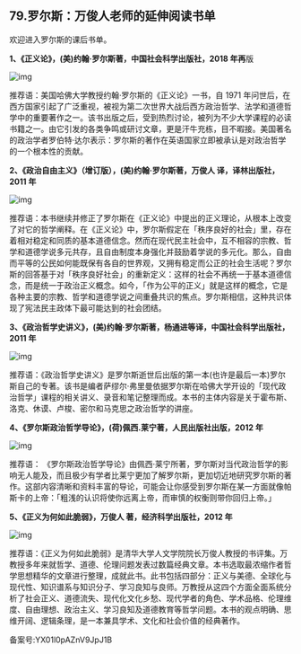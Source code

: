 ## 79.罗尔斯：万俊人老师的延伸阅读书单
欢迎进入罗尔斯的课后书单。


**1、《正义论》，(美)约翰·罗尔斯著，中国社会科学出版社，2018 年再**版


![img](https://pic4.zhimg.com/v2-94aa084906fd46813358e98e4e1cf299.webp)

推荐语：美国哈佛大学教授约翰·罗尔斯的《正义论》一书，自 1971 年问世后，在西方国家引起了广泛重视，被视为第二次世界大战后西方政治哲学、法学和道德哲学中的重要著作之一。该书出版之后，受到热烈讨论，被列为不少大学课程的必读书籍之一。由它引发的各类争鸣或研讨文章，更是汗牛充栋，目不暇接。美国著名的政治学者罗伯特·达尔表示：罗尔斯的著作在英语国家立即被承认是对政治哲学的一个根本性的贡献。


**2、《政治自由主义》（增订版），(美)约翰·罗尔斯著，万俊人 译，译林出版社，2011 年**


![img](https://pic2.zhimg.com/v2-f999cb5368fc3832b4a951afdd53c283.webp)

推荐语：本书继续并修正了罗尔斯在《正义论》中提出的正义理论，从根本上改变了对它的哲学阐释。在《正义论》中，罗尔斯假定在「秩序良好的社会」里，存在着相对稳定和同质的基本道德信念。然而在现代民主社会中，互不相容的宗教、哲学和道德学说多元共存，且自由制度本身强化并鼓励着学说的多元化。那么，自由而平等的公民如何能既保有各自的世界观，又拥有稳定而公正的社会生活呢？罗尔斯的回答基于对「秩序良好社会」的重新定义：这样的社会不再统一于基本道德信念，而是统一于政治正义概念。如今，「作为公平的正义」就是这样的概念，它是各种主要的宗教、哲学和道德学说之间重叠共识的焦点。罗尔斯相信，这种共识体现了宪法民主政体下最可能达到的社会团结。


**3、《政治哲学史讲义》，(美)约翰·罗尔斯著，杨通进等译，中国社会科学出版社，2011 年**


![img](https://pic3.zhimg.com/v2-45d43513be87d0a83622f339c81a0257.webp)

推荐语：《政治哲学史讲义》是罗尔斯逝世后出版的第一本(也许是最后一本)罗尔斯自己的专著。该书是编者萨缪尔·弗里曼依据罗尔斯在哈佛大学开设的「现代政治哲学」课程的相关讲义、录音和笔记整理而成。本书的主体内容是关于霍布斯、洛克、休谟、卢梭、密尔和马克思之政治哲学的讲座。


**4、《罗尔斯政治哲学导论》，(荷)佩西.莱宁著，人民出版社出版，2012 年**


![img](https://pic2.zhimg.com/v2-8da249070baf3db5cdde883e9d1275b1.webp)

推荐语： 《罗尔斯政治哲学导论》由佩西·莱宁所著，罗尔斯对当代政治哲学的影响无人能及，而且极少有学者比莱宁更加了解罗尔斯，更加切近地研究罗尔斯的著作。这部内容清晰和资料丰富的导论，可能会让你感受到罗尔斯在某一方面就像帕斯卡的上帝：「粗浅的认识将使你远离上帝，而审慎的权衡则带你回归上帝。」


**5、《正义为何如此脆弱》，万俊人 著，经济科学出版社，2012 年**


![img](https://pic3.zhimg.com/v2-c5aa90bf55fb58d710f6fea5d928b26e.webp)

推荐语：《正义为何如此脆弱》是清华大学人文学院院长万俊人教授的书评集。万教授多年来就哲学、道德、伦理问题发表过数篇经典文章。本书选取最浓缩作者哲学思想精华的文章进行整理，成就此书。此书包括四部分：正义与美德、全球化与现代性、知识谱系与知识分子、学习良知与良师。万教授从这四个方面全面系统分析了社会正义、道德流失、现代化文化乡愁、现代学者的角色、学术品格、伦理维度、自由理想、政治主义、学习良知及道德教育等哲学问题。本书的观点明确、思维开阔、逻辑条理，是一本兼具学术、文化和社会价值的经典著作。


备案号:YX01l0pAZnV9JpJ1B

